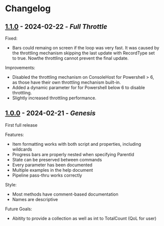# Changelog

## [1.1.0](https://github.com/Pedrokostam/WriteProgressPlus/tree/1.1.0) - 2024-02-22 - *Full Throttle*

Fixed:

* Bars could remaing on screen if the loop was very fast. It was caused by the throttling mechanism skipping the last update with RecordType set to true. Nowthe throttling cannot prevent the final update.

Improvements:

* Disabled the throttling mechanism on ConsoleHost for Powershell > 6, as those have their own throttling mechanism built-in.
* Added a dynamic parameter for for Powershell below 6 to disable throttling.
* Slightly increased throttling performance.

## [1.0.0](https://github.com/Pedrokostam/WriteProgressPlus/tree/1.0.0) - 2024-02-21 - *Genesis*

First full release

Features:

* Item formatting works with both script and properties, including wildcards
* Progress bars are properly nested when specifying ParentId
* State can be preserved between commands
* Every parameter has been documented
* Multiple examples in the help document
* Pipeline pass-thru works correctly

Style:

* Most methods have comment-based documentation
* Names are descriptive

Future Goals:

* Abitity to provide a collection as well as int to TotalCount (QoL for user)
